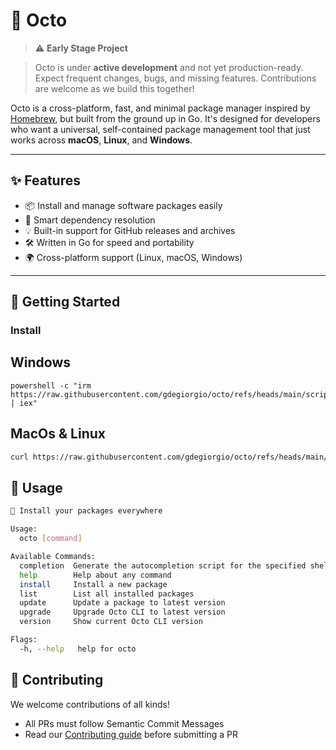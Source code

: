 # 🐙 Octo




> ⚠️ **Early Stage Project**


> Octo is under **active development** and not yet production-ready. Expect frequent changes, bugs, and missing features. Contributions are welcome as we build this together!


Octo is a cross-platform, fast, and minimal package manager inspired by [Homebrew](https://brew.sh), but built from the ground up in Go. It's designed for developers who want a universal, self-contained package management tool that just works across **macOS**, **Linux**, and **Windows**.


---

## ✨ Features

- 📦 Install and manage software packages easily
- 🧠 Smart dependency resolution
- 💡 Built-in support for GitHub releases and archives
- 🛠️ Written in Go for speed and portability
- 🌍 Cross-platform support (Linux, macOS, Windows)

---

## 🚀 Getting Started

### Install

## Windows

```
powershell -c "irm https://raw.githubusercontent.com/gdegiorgio/octo/refs/heads/main/scripts/install.ps1 | iex"
```

## MacOs & Linux

```bash
curl https://raw.githubusercontent.com/gdegiorgio/octo/refs/heads/main/scripts/install.sh | bash
```


## 🧪 Usage

```bash
🐙 Install your packages everywhere

Usage:
  octo [command]

Available Commands:
  completion  Generate the autocompletion script for the specified shell
  help        Help about any command
  install     Install a new package
  list        List all installed packages
  update      Update a package to latest version
  upgrade     Upgrade Octo CLI to latest version
  version     Show current Octo CLI version

Flags:
  -h, --help   help for octo
```

## 🧙 Contributing

We welcome contributions of all kinds!

- All PRs must follow Semantic Commit Messages
- Read our [Contributing guide](CONTRIBUTING.md) before submitting a PR
